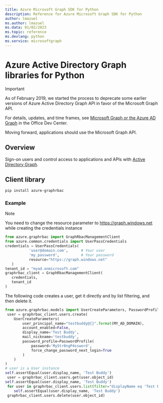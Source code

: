 ```yaml
---
title: Azure Microsoft Graph SDK for Python
description: Reference for Azure Microsoft Graph SDK for Python
author: lmazuel
ms.author: lmazuel
ms.data: 01/02/2023
ms.topic: reference
ms.devlang: python
ms.service: microsoftgraph
---
```

# Azure Active Directory Graph libraries for Python

> [!IMPORTANT]
>
> As of February 2019, we started the process to deprecate some earlier versions of Azure Active Directory Graph API in favor of the Microsoft Graph API. 
>
> For details, updates, and time frames, see [Microsoft Graph or the Azure AD Graph](https://developer.microsoft.com/office/blogs/microsoft-graph-or-azure-ad-graph/) in the Office Dev Center.
>
> Moving forward, applications should use the Microsoft Graph API. 

## Overview	

Sign-on users and control access to applications and APIs with [Active Directory Graph](/azure/active-directory/develop/active-directory-graph-api).	

## Client library	

 ```bash	
pip install azure-graphrbac	
```	

### Example	
> [!NOTE]	
> You need to change the resource parameter to https://graph.windows.net while creating the credentials instance	
 ```python	
from azure.graphrbac import GraphRbacManagementClient	
from azure.common.credentials import UserPassCredentials	
 credentials = UserPassCredentials(	
            'user@domain.com',      # Your user	
            'my_password',          # Your password	
            resource="https://graph.windows.net"	
    )	
 tenant_id = "myad.onmicrosoft.com"	
 graphrbac_client = GraphRbacManagementClient(	
    credentials,	
    tenant_id	
)	
```	
The following code creates a user, get it directly and by list filtering, and then delete it.	
```python	
from azure.graphrbac.models import UserCreateParameters, PasswordProfile	
 user = graphrbac_client.users.create(	
    UserCreateParameters(	
        user_principal_name="testbuddy@{}".format(MY_AD_DOMAIN),	
        account_enabled=False,	
        display_name='Test Buddy',	
        mail_nickname='testbuddy',	
        password_profile=PasswordProfile(	
            password='MyStr0ngP4ssword',	
            force_change_password_next_login=True	
        )	
    )	
)	
# user is a User instance	
self.assertEqual(user.display_name, 'Test Buddy')	
 user = graphrbac_client.users.get(user.object_id)	
self.assertEqual(user.display_name, 'Test Buddy')	
 for user in graphrbac_client.users.list(filter="displayName eq 'Test Buddy'"):	
    self.assertEqual(user.display_name, 'Test Buddy')	
 graphrbac_client.users.delete(user.object_id)	
```